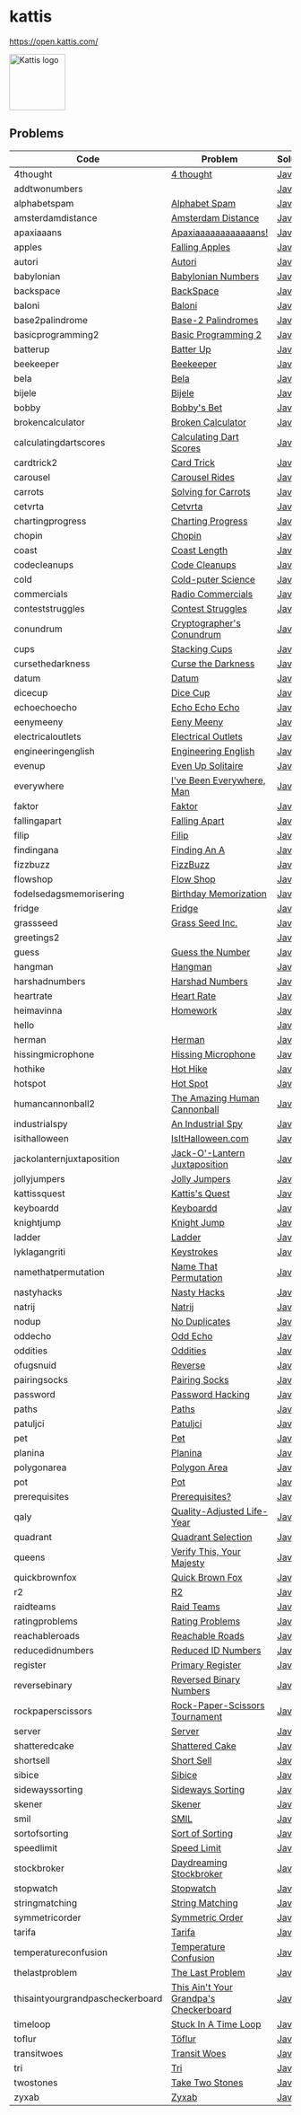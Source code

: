 # kattis

https://open.kattis.com/

<img src="https://open.kattis.com/images/site-logo" alt="Kattis logo" style="height: 100px; width:100px;"/>

## Problems

<!-- @BEGIN:Problems -->
| Code | Problem | Solution |
| --- | --- | --- |
| 4thought | [4 thought](https://open.kattis.com/problems/4thought) | [Java](src/main/java/com/github/pareronia/kattis/_4thought/Thought.java) |
| addtwonumbers | [](https://open.kattis.com/problems/addtwonumbers) | [Java](src/main/java/com/github/pareronia/kattis/addtwonumbers/AddTwoNumbers.java) |
| alphabetspam | [Alphabet Spam](https://open.kattis.com/problems/alphabetspam) | [Java](src/main/java/com/github/pareronia/kattis/alphabetspam/AlphabetSpam.java) |
| amsterdamdistance | [Amsterdam Distance](https://open.kattis.com/problems/amsterdamdistance) | [Java](src/main/java/com/github/pareronia/kattis/amsterdamdistance/AmsterdamDistance.java) |
| apaxiaaans | [Apaxiaaaaaaaaaaaans!](https://open.kattis.com/problems/apaxiaaans) | [Java](src/main/java/com/github/pareronia/kattis/apaxiaaans/Apaxiaaaaaaaaaaaans.java) |
| apples | [Falling Apples](https://open.kattis.com/problems/apples) | [Java](src/main/java/com/github/pareronia/kattis/apples/FallingApples.java) |
| autori | [Autori](https://open.kattis.com/problems/autori) | [Java](src/main/java/com/github/pareronia/kattis/autori/Autori.java) |
| babylonian | [Babylonian Numbers](https://open.kattis.com/problems/babylonian) | [Java](src/main/java/com/github/pareronia/kattis/babylonian/BabylonianNumbers.java) |
| backspace | [BackSpace](https://open.kattis.com/problems/backspace) | [Java](src/main/java/com/github/pareronia/kattis/backspace/BackSpace.java) |
| baloni | [Baloni](https://open.kattis.com/problems/baloni) | [Java](src/main/java/com/github/pareronia/kattis/baloni/Baloni.java) |
| base2palindrome | [Base-2 Palindromes](https://open.kattis.com/problems/base2palindrome) | [Java](src/main/java/com/github/pareronia/kattis/base2palindrome/Base2Palindromes.java) |
| basicprogramming2 | [Basic Programming 2](https://open.kattis.com/problems/basicprogramming2) | [Java](src/main/java/com/github/pareronia/kattis/basicprogramming2/BasicProgramming2.java) |
| batterup | [Batter Up](https://open.kattis.com/problems/batterup) | [Java](src/main/java/com/github/pareronia/kattis/batterup/BatterUp.java) |
| beekeeper | [Beekeeper](https://open.kattis.com/problems/beekeeper) | [Java](src/main/java/com/github/pareronia/kattis/beekeeper/Beekeeper.java) |
| bela | [Bela](https://open.kattis.com/problems/bela) | [Java](src/main/java/com/github/pareronia/kattis/bela/Bela.java) |
| bijele | [Bijele](https://open.kattis.com/problems/bijele) | [Java](src/main/java/com/github/pareronia/kattis/bijele/Bijele.java) |
| bobby | [Bobby's Bet](https://open.kattis.com/problems/bobby) | [Java](src/main/java/com/github/pareronia/kattis/bobby/BobbysBet.java) |
| brokencalculator | [Broken Calculator](https://open.kattis.com/problems/brokencalculator) | [Java](src/main/java/com/github/pareronia/kattis/brokencalculator/BrokenCalculator.java) |
| calculatingdartscores | [Calculating Dart Scores](https://open.kattis.com/problems/calculatingdartscores) | [Java](src/main/java/com/github/pareronia/kattis/calculatingdartscores/CalculatingDartScores.java) |
| cardtrick2 | [Card Trick](https://open.kattis.com/problems/cardtrick2) | [Java](src/main/java/com/github/pareronia/kattis/cardtrick2/CardTrick.java) |
| carousel | [Carousel Rides](https://open.kattis.com/problems/carousel) | [Java](src/main/java/com/github/pareronia/kattis/carousel/CarouselRides.java) |
| carrots | [Solving for Carrots](https://open.kattis.com/problems/carrots) | [Java](src/main/java/com/github/pareronia/kattis/carrots/SolvingForCarrots.java) |
| cetvrta | [Cetvrta](https://open.kattis.com/problems/cetvrta) | [Java](src/main/java/com/github/pareronia/kattis/cetvrta/Cetvrta.java) |
| chartingprogress | [Charting Progress](https://open.kattis.com/problems/chartingprogress) | [Java](src/main/java/com/github/pareronia/kattis/chartingprogress/ChartingProgress.java) |
| chopin | [Chopin](https://open.kattis.com/problems/chopin) | [Java](src/main/java/com/github/pareronia/kattis/chopin/Chopin.java) |
| coast | [Coast Length](https://open.kattis.com/problems/coast) | [Java](src/main/java/com/github/pareronia/kattis/coast/CoastLength.java) |
| codecleanups | [Code Cleanups](https://open.kattis.com/problems/codecleanups) | [Java](src/main/java/com/github/pareronia/kattis/codecleanups/CodeCleanups.java) |
| cold | [Cold-puter Science](https://open.kattis.com/problems/cold) | [Java](src/main/java/com/github/pareronia/kattis/cold/ColdPuterScience.java) |
| commercials | [Radio Commercials](https://open.kattis.com/problems/commercials) | [Java](src/main/java/com/github/pareronia/kattis/commercials/RadioCommercials.java) |
| conteststruggles | [Contest Struggles](https://open.kattis.com/problems/conteststruggles) | [Java](src/main/java/com/github/pareronia/kattis/conteststruggles/ContestStruggles.java) |
| conundrum | [Cryptographer's Conundrum](https://open.kattis.com/problems/conundrum) | [Java](src/main/java/com/github/pareronia/kattis/conundrum/CryptographersConundrum.java) |
| cups | [Stacking Cups](https://open.kattis.com/problems/cups) | [Java](src/main/java/com/github/pareronia/kattis/cups/StackingCups.java) |
| cursethedarkness | [Curse the Darkness](https://open.kattis.com/problems/cursethedarkness) | [Java](src/main/java/com/github/pareronia/kattis/cursethedarkness/CurseTheDarkness.java) |
| datum | [Datum](https://open.kattis.com/problems/datum) | [Java](src/main/java/com/github/pareronia/kattis/datum/Datum.java) |
| dicecup | [Dice Cup](https://open.kattis.com/problems/dicecup) | [Java](src/main/java/com/github/pareronia/kattis/dicecup/DiceCup.java) |
| echoechoecho | [Echo Echo Echo](https://open.kattis.com/problems/echoechoecho) | [Java](src/main/java/com/github/pareronia/kattis/echoechoecho/EchoEchoEcho.java) |
| eenymeeny | [Eeny Meeny](https://open.kattis.com/problems/eenymeeny) | [Java](src/main/java/com/github/pareronia/kattis/eenymeeny/EenyMeeny.java) |
| electricaloutlets | [Electrical Outlets](https://open.kattis.com/problems/electricaloutlets) | [Java](src/main/java/com/github/pareronia/kattis/electricaloutlets/ElectricalOutlets.java) |
| engineeringenglish | [Engineering English](https://open.kattis.com/problems/engineeringenglish) | [Java](src/main/java/com/github/pareronia/kattis/engineeringenglish/EngineeringEnglish.java) |
| evenup | [Even Up Solitaire](https://open.kattis.com/problems/evenup) | [Java](src/main/java/com/github/pareronia/kattis/evenup/EvenUpSolitaire.java) |
| everywhere | [I've Been Everywhere, Man](https://open.kattis.com/problems/everywhere) | [Java](src/main/java/com/github/pareronia/kattis/everywhere/IveBeenEverywhereMan.java) |
| faktor | [Faktor](https://open.kattis.com/problems/faktor) | [Java](src/main/java/com/github/pareronia/kattis/faktor/Faktor.java) |
| fallingapart | [Falling Apart](https://open.kattis.com/problems/fallingapart) | [Java](src/main/java/com/github/pareronia/kattis/fallingapart/FallingApart.java) |
| filip | [Filip](https://open.kattis.com/problems/filip) | [Java](src/main/java/com/github/pareronia/kattis/filip/Filip.java) |
| findingana | [Finding An A](https://open.kattis.com/problems/findingana) | [Java](src/main/java/com/github/pareronia/kattis/findingana/FindingAnA.java) |
| fizzbuzz | [FizzBuzz](https://open.kattis.com/problems/fizzbuzz) | [Java](src/main/java/com/github/pareronia/kattis/fizzbuzz/FizzBuzz.java) |
| flowshop | [Flow Shop](https://open.kattis.com/problems/flowshop) | [Java](src/main/java/com/github/pareronia/kattis/flowshop/FlowShop.java) |
| fodelsedagsmemorisering | [Birthday Memorization](https://open.kattis.com/problems/fodelsedagsmemorisering) | [Java](src/main/java/com/github/pareronia/kattis/fodelsedagsmemorisering/BirthdayMemorization.java) |
| fridge | [Fridge](https://open.kattis.com/problems/fridge) | [Java](src/main/java/com/github/pareronia/kattis/fridge/Fridge.java) |
| grassseed | [Grass Seed Inc.](https://open.kattis.com/problems/grassseed) | [Java](src/main/java/com/github/pareronia/kattis/grassseed/GrassSeedInc.java) |
| greetings2 | [](https://open.kattis.com/problems/greetings2) | [Java](src/main/java/com/github/pareronia/kattis/greetings2/Greetings2.java) |
| guess | [Guess the Number](https://open.kattis.com/problems/guess) | [Java](src/main/java/com/github/pareronia/kattis/guess/GuessTheNumber.java) |
| hangman | [Hangman](https://open.kattis.com/problems/hangman) | [Java](src/main/java/com/github/pareronia/kattis/hangman/Hangman.java) |
| harshadnumbers | [Harshad Numbers](https://open.kattis.com/problems/harshadnumbers) | [Java](src/main/java/com/github/pareronia/kattis/harshadnumbers/HarshadNumbers.java) |
| heartrate | [Heart Rate](https://open.kattis.com/problems/heartrate) | [Java](src/main/java/com/github/pareronia/kattis/heartrate/HeartRate.java) |
| heimavinna | [Homework](https://open.kattis.com/problems/heimavinna) | [Java](src/main/java/com/github/pareronia/kattis/heimavinna/Homework.java) |
| hello | [](https://open.kattis.com/problems/hello) | [Java](src/main/java/com/github/pareronia/kattis/hello/Hello.java) |
| herman | [Herman](https://open.kattis.com/problems/herman) | [Java](src/main/java/com/github/pareronia/kattis/herman/Herman.java) |
| hissingmicrophone | [Hissing Microphone](https://open.kattis.com/problems/hissingmicrophone) | [Java](src/main/java/com/github/pareronia/kattis/hissingmicrophone/HissingMicrophone.java) |
| hothike | [Hot Hike](https://open.kattis.com/problems/hothike) | [Java](src/main/java/com/github/pareronia/kattis/hothike/HotHike.java) |
| hotspot | [Hot Spot](https://open.kattis.com/problems/hotspot) | [Java](src/main/java/com/github/pareronia/kattis/hotspot/HotSpot.java) |
| humancannonball2 | [The Amazing Human Cannonball](https://open.kattis.com/problems/humancannonball2) | [Java](src/main/java/com/github/pareronia/kattis/humancannonball2/TheAmazingHumanCannonball.java) |
| industrialspy | [An Industrial Spy](https://open.kattis.com/problems/industrialspy) | [Java](src/main/java/com/github/pareronia/kattis/industrialspy/AnIndustrialSpy.java) |
| isithalloween | [IsItHalloween.com](https://open.kattis.com/problems/isithalloween) | [Java](src/main/java/com/github/pareronia/kattis/isithalloween/IsItHalloweencom.java) |
| jackolanternjuxtaposition | [Jack-O'-Lantern Juxtaposition](https://open.kattis.com/problems/jackolanternjuxtaposition) | [Java](src/main/java/com/github/pareronia/kattis/jackolanternjuxtaposition/JackOLanternJuxtaposition.java) |
| jollyjumpers | [Jolly Jumpers](https://open.kattis.com/problems/jollyjumpers) | [Java](src/main/java/com/github/pareronia/kattis/jollyjumpers/JollyJumpers.java) |
| kattissquest | [Kattis's Quest](https://open.kattis.com/problems/kattissquest) | [Java](src/main/java/com/github/pareronia/kattis/kattissquest/KattissQuest.java) |
| keyboardd | [Keyboardd](https://open.kattis.com/problems/keyboardd) | [Java](src/main/java/com/github/pareronia/kattis/keyboardd/Keyboardd.java) |
| knightjump | [Knight Jump](https://open.kattis.com/problems/knightjump) | [Java](src/main/java/com/github/pareronia/kattis/knightjump/KnightJump.java) |
| ladder | [Ladder](https://open.kattis.com/problems/ladder) | [Java](src/main/java/com/github/pareronia/kattis/ladder/Ladder.java) |
| lyklagangriti | [Keystrokes](https://open.kattis.com/problems/lyklagangriti) | [Java](src/main/java/com/github/pareronia/kattis/lyklagangriti/Keystrokes.java) |
| namethatpermutation | [Name That Permutation](https://open.kattis.com/problems/namethatpermutation) | [Java](src/main/java/com/github/pareronia/kattis/namethatpermutation/NameThatPermutation.java) |
| nastyhacks | [Nasty Hacks](https://open.kattis.com/problems/nastyhacks) | [Java](src/main/java/com/github/pareronia/kattis/nastyhacks/NastyHacks.java) |
| natrij | [Natrij](https://open.kattis.com/problems/natrij) | [Java](src/main/java/com/github/pareronia/kattis/natrij/Natrij.java) |
| nodup | [No Duplicates](https://open.kattis.com/problems/nodup) | [Java](src/main/java/com/github/pareronia/kattis/nodup/NoDuplicates.java) |
| oddecho | [Odd Echo](https://open.kattis.com/problems/oddecho) | [Java](src/main/java/com/github/pareronia/kattis/oddecho/OddEcho.java) |
| oddities | [Oddities](https://open.kattis.com/problems/oddities) | [Java](src/main/java/com/github/pareronia/kattis/oddities/Oddities.java) |
| ofugsnuid | [Reverse](https://open.kattis.com/problems/ofugsnuid) | [Java](src/main/java/com/github/pareronia/kattis/ofugsnuid/Reverse.java) |
| pairingsocks | [Pairing Socks](https://open.kattis.com/problems/pairingsocks) | [Java](src/main/java/com/github/pareronia/kattis/pairingsocks/PairingSocks.java) |
| password | [Password Hacking](https://open.kattis.com/problems/password) | [Java](src/main/java/com/github/pareronia/kattis/password/PasswordHacking.java) |
| paths | [Paths](https://open.kattis.com/problems/paths) | [Java](src/main/java/com/github/pareronia/kattis/paths/Paths.java) |
| patuljci | [Patuljci](https://open.kattis.com/problems/patuljci) | [Java](src/main/java/com/github/pareronia/kattis/patuljci/Patuljci.java) |
| pet | [Pet](https://open.kattis.com/problems/pet) | [Java](src/main/java/com/github/pareronia/kattis/pet/Pet.java) |
| planina | [Planina](https://open.kattis.com/problems/planina) | [Java](src/main/java/com/github/pareronia/kattis/planina/Planina.java) |
| polygonarea | [Polygon Area](https://open.kattis.com/problems/polygonarea) | [Java](src/main/java/com/github/pareronia/kattis/polygonarea/PolygonArea.java) |
| pot | [Pot](https://open.kattis.com/problems/pot) | [Java](src/main/java/com/github/pareronia/kattis/pot/Pot.java) |
| prerequisites | [Prerequisites?](https://open.kattis.com/problems/prerequisites) | [Java](src/main/java/com/github/pareronia/kattis/prerequisites/Prerequisites.java) |
| qaly | [Quality-Adjusted Life-Year](https://open.kattis.com/problems/qaly) | [Java](src/main/java/com/github/pareronia/kattis/qaly/QualityAdjustedLifeYear.java) |
| quadrant | [Quadrant Selection](https://open.kattis.com/problems/quadrant) | [Java](src/main/java/com/github/pareronia/kattis/quadrant/QuadrantSelection.java) |
| queens | [Verify This, Your Majesty](https://open.kattis.com/problems/queens) | [Java](src/main/java/com/github/pareronia/kattis/queens/VerifyThisYourMajesty.java) |
| quickbrownfox | [Quick Brown Fox](https://open.kattis.com/problems/quickbrownfox) | [Java](src/main/java/com/github/pareronia/kattis/quickbrownfox/QuickBrownFox.java) |
| r2 | [R2](https://open.kattis.com/problems/r2) | [Java](src/main/java/com/github/pareronia/kattis/r2/R2.java) |
| raidteams | [Raid Teams](https://open.kattis.com/problems/raidteams) | [Java](src/main/java/com/github/pareronia/kattis/raidteams/RaidTeams.java) |
| ratingproblems | [Rating Problems](https://open.kattis.com/problems/ratingproblems) | [Java](src/main/java/com/github/pareronia/kattis/ratingproblems/RatingProblems.java) |
| reachableroads | [Reachable Roads](https://open.kattis.com/problems/reachableroads) | [Java](src/main/java/com/github/pareronia/kattis/reachableroads/ReachableRoads.java) |
| reducedidnumbers | [Reduced ID Numbers](https://open.kattis.com/problems/reducedidnumbers) | [Java](src/main/java/com/github/pareronia/kattis/reducedidnumbers/ReducedIDNumbers.java) |
| register | [Primary Register](https://open.kattis.com/problems/register) | [Java](src/main/java/com/github/pareronia/kattis/register/PrimaryRegister.java) |
| reversebinary | [Reversed Binary Numbers](https://open.kattis.com/problems/reversebinary) | [Java](src/main/java/com/github/pareronia/kattis/reversebinary/ReversedBinaryNumbers.java) |
| rockpaperscissors | [Rock-Paper-Scissors Tournament](https://open.kattis.com/problems/rockpaperscissors) | [Java](src/main/java/com/github/pareronia/kattis/rockpaperscissors/RockPaperScissorsTournament.java) |
| server | [Server](https://open.kattis.com/problems/server) | [Java](src/main/java/com/github/pareronia/kattis/server/Server.java) |
| shatteredcake | [Shattered Cake](https://open.kattis.com/problems/shatteredcake) | [Java](src/main/java/com/github/pareronia/kattis/shatteredcake/ShatteredCake.java) |
| shortsell | [Short Sell](https://open.kattis.com/problems/shortsell) | [Java](src/main/java/com/github/pareronia/kattis/shortsell/ShortSell.java) |
| sibice | [Sibice](https://open.kattis.com/problems/sibice) | [Java](src/main/java/com/github/pareronia/kattis/sibice/Sibice.java) |
| sidewayssorting | [Sideways Sorting](https://open.kattis.com/problems/sidewayssorting) | [Java](src/main/java/com/github/pareronia/kattis/sidewayssorting/SidewaysSorting.java) |
| skener | [Skener](https://open.kattis.com/problems/skener) | [Java](src/main/java/com/github/pareronia/kattis/skener/Skener.java) |
| smil | [SMIL](https://open.kattis.com/problems/smil) | [Java](src/main/java/com/github/pareronia/kattis/smil/SMIL.java) |
| sortofsorting | [Sort of Sorting](https://open.kattis.com/problems/sortofsorting) | [Java](src/main/java/com/github/pareronia/kattis/sortofsorting/SortOfSorting.java) |
| speedlimit | [Speed Limit](https://open.kattis.com/problems/speedlimit) | [Java](src/main/java/com/github/pareronia/kattis/speedlimit/SpeedLimit.java) |
| stockbroker | [Daydreaming Stockbroker](https://open.kattis.com/problems/stockbroker) | [Java](src/main/java/com/github/pareronia/kattis/stockbroker/DaydreamingStockbroker.java) |
| stopwatch | [Stopwatch](https://open.kattis.com/problems/stopwatch) | [Java](src/main/java/com/github/pareronia/kattis/stopwatch/Stopwatch.java) |
| stringmatching | [String Matching](https://open.kattis.com/problems/stringmatching) | [Java](src/main/java/com/github/pareronia/kattis/stringmatching/StringMatching.java) |
| symmetricorder | [Symmetric Order](https://open.kattis.com/problems/symmetricorder) | [Java](src/main/java/com/github/pareronia/kattis/symmetricorder/SymmetricOrder.java) |
| tarifa | [Tarifa](https://open.kattis.com/problems/tarifa) | [Java](src/main/java/com/github/pareronia/kattis/tarifa/Tarifa.java) |
| temperatureconfusion | [Temperature Confusion](https://open.kattis.com/problems/temperatureconfusion) | [Java](src/main/java/com/github/pareronia/kattis/temperatureconfusion/TemperatureConfusion.java) |
| thelastproblem | [The Last Problem](https://open.kattis.com/problems/thelastproblem) | [Java](src/main/java/com/github/pareronia/kattis/thelastproblem/TheLastProblem.java) |
| thisaintyourgrandpascheckerboard | [This Ain't Your Grandpa's Checkerboard](https://open.kattis.com/problems/thisaintyourgrandpascheckerboard) | [Java](src/main/java/com/github/pareronia/kattis/thisaintyourgrandpascheckerboard/ThisAintYourGrandpasCheckerboard.java) |
| timeloop | [Stuck In A Time Loop](https://open.kattis.com/problems/timeloop) | [Java](src/main/java/com/github/pareronia/kattis/timeloop/StuckInATimeLoop.java) |
| toflur | [Töflur](https://open.kattis.com/problems/toflur) | [Java](src/main/java/com/github/pareronia/kattis/toflur/Toflur.java) |
| transitwoes | [Transit Woes](https://open.kattis.com/problems/transitwoes) | [Java](src/main/java/com/github/pareronia/kattis/transitwoes/TransitWoes.java) |
| tri | [Tri](https://open.kattis.com/problems/tri) | [Java](src/main/java/com/github/pareronia/kattis/tri/Tri.java) |
| twostones | [Take Two Stones](https://open.kattis.com/problems/twostones) | [Java](src/main/java/com/github/pareronia/kattis/twostones/TakeTwoStones.java) |
| zyxab | [Zyxab](https://open.kattis.com/problems/zyxab) | [Java](src/main/java/com/github/pareronia/kattis/zyxab/Zyxab.java) |
<!-- @END:Problems -->
